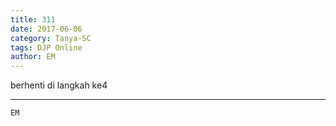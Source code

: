 ```yaml
---
title: 311
date: 2017-06-06
category: Tanya-SC
tags: DJP Online
author: EM
---
```


berhenti di langkah ke4

---



`EM`
